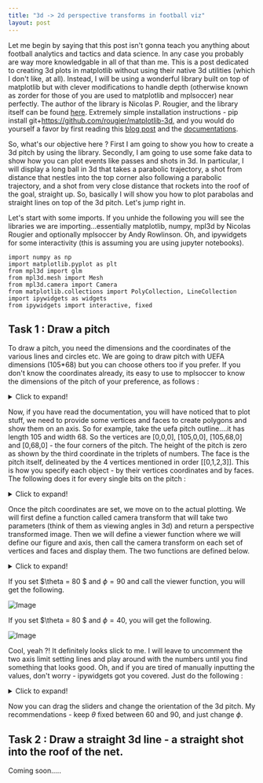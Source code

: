 ```yaml
---
title: "3d -> 2d perspective transforms in football viz"
layout: post
---
```


Let me begin by saying that this post isn't gonna teach you anything about football analytics and tactics and data science. In any case you probably are way more knowledgable in all of that than me. This is a post dedicated to creating 3d plots in matplotlib without using their native 3d utilities (which I don't like, at all). Instead, I will be using a wonderful library built on top of matplotlib but with clever modifications to handle depth (otherwise known as zorder for those of you are used to matplotlib and mplsoccer) near perfectly. The author of the library is Nicolas P. Rougier, and the library itself can be found [here](https://github.com/rougier/matplotlib-3d). Extremely simple installation instructions - pip install git+https://github.com/rougier/matplotlib-3d, and you would do yourself a favor by first reading this [blog post](https://matplotlib.org/matplotblog/posts/custom-3d-engine/) and the [documentations](https://github.com/rougier/matplotlib-3d/blob/master/doc/README.md).

So, what's our objective here ? First I am going to show you how to create a 3d pitch by using the library. Secondly, I am going to use some fake data to show how you can plot events like passes and shots in 3d. In particular, I will display a long ball in 3d that takes a parabolic trajectory, a shot from distance that nestles into the top corner also following a parabolic trajectory, and a shot from very close distance that rockets into the roof of the goal, straight up. So, basically I will show you how to plot parabolas and straight lines on top of the 3d pitch. Let's jump right in.

Let's start with some imports. If you unhide the following you will see the libraries we are importing...essentially matplotlib, numpy, mpl3d by Nicolas Rougier and optionally mplsoccer by Andy Rowlinson. Oh, and ipywidgets for some interactivity (this is assuming you are using jupyter notebooks).

```tsql
import numpy as np
import matplotlib.pyplot as plt
from mpl3d import glm
from mpl3d.mesh import Mesh
from mpl3d.camera import Camera
from matplotlib.collections import PolyCollection, LineCollection
import ipywidgets as widgets
from ipywidgets import interactive, fixed
```


## Task 1 : Draw a pitch

To draw a pitch, you need the dimensions and the coordinates of the various lines and circles etc. We are going to draw pitch with UEFA dimensions (105*68) but you can choose others too if you prefer. If you don't know the coordinates already, its easy to use to mplsoccer to know the dimensions of the pitch of your preference, as follows : 

<details>
    <summary>Click to expand!</summary>

```tsql
pitch = Pitch(pitch_type = 'uefa')
pitch.dim
```
</details>

Now, if you have read the documentation, you will have noticed that to plot stuff, we need to provide some vertices and faces to create polygons and show them on an axis. So for example, take the uefa pitch outline....it has length 105 and width 68. So the vertices are [0,0,0], [105,0,0], [105,68,0] and [0,68,0] - the four corners of the pitch. The height of the pitch is zero as shown by the third coordinate in the triplets of numbers. The face is the pitch itself, delineated by the 4 vertices mentioned in order [[0,1,2,3]]. This is how you specify each object - by their vertices coordinates and by faces. The following does it for every single bits on the pitch : 

<details>
    <summary>Click to expand!</summary>

```tsql
pitch_outline = np.array(
    [
        [0.0, 0.0, 0.0],
        [105.0, 0.0, 0.0],
        [105.0, 68.0, 0.0],
        [0.0, 68.0, 0.0],
    ]
)
f_pitch_outline = [[0, 1, 2, 3]]

right_penalty_box = np.array(
    [
        [88.5, 13.84, 0.0],
        [105.0, 13.84, 0.0],
        [105.0, 54.16, 0.0],
        [88.5, 54.16, 0.0],
    ]
)

f_right_penalty_box = [[0, 1, 2, 3]]

left_penalty_box = np.array(
    [
        [0.5, 13.84, 0.0],
        [16.5, 13.84, 0.0],
        [16.5, 54.16, 0.0],
        [0.0, 54.16, 0.0],
    ]
)

f_left_penalty_box = [[0, 1, 2, 3]]

right_6yd_box = np.array(
    [
        [99.5, 24.84, 0.0],
        [105.0, 24.84, 0.0],
        [105.0, 43.16, 0.0],
        [99.5, 43.16, 0.0],
    ]
)

f_right_6yd_box = [[0, 1, 2, 3]]

left_6yd_box = np.array(
    [
        [0, 24.84, 0.0],
        [5.5, 24.84, 0.0],
        [5.5, 43.16, 0.0],
        [0, 43.16, 0.0],
    ]
)

f_left_6yd_box = [[0, 1, 2, 3]]

centerline = np.array([[52.5, 0.0, 0.0], [52.5, 68, 0.0]])
f_centerline = [[0, 1]]

two_pi_angles = np.linspace(0, 2.0 * np.pi, 100)
centercircle = np.array(
    [52.5 + 9.15 * np.cos(two_pi_angles), 34 + 9.15 * np.sin(two_pi_angles), np.zeros(100)]
).transpose()
f_centercircle = [[i for i in range(len(centercircle))]]

def int_angles(radius, h, k, line_y):
    x1 = h + np.sqrt(radius**2 - (line_y - k) ** 2)
    x2 = h - np.sqrt(radius**2 - (line_y - k) ** 2)
    theta1 = np.arccos((x1 - h) / radius)
    theta2 = np.pi - theta1
    return theta1, theta2


theta1, theta2 = int_angles(9.15, 34, 94, 88.5)
lin1 = np.linspace(np.pi / 2 + theta1, np.pi / 2 + theta2, 200)
lin2 = np.linspace(-np.pi/2+theta1,-np.pi/2+theta2,200)
right_arc = np.array(
    [94 + 9.15 * np.cos(lin1), 34 + 9.15 * np.sin(lin1), np.zeros(200)]
).transpose()

f_right_arc = [[i for i in range(len(right_arc))]]

left_arc = np.array(
    [11 + 9.15 * np.cos(lin2), 34 + 9.15 * np.sin(lin2), np.zeros(200)]
).transpose()

f_left_arc = [[i for i in range(len(left_arc))]]


right_goal = np.array(
    [
        [105, 30.34, 0.0],
        [105, 30.34, 2.4],
        [105, 37.66, 2.4],
        [105, 37.66, 0],
        [107, 30.34, 0.0],
        [107, 30.34, 2.4],
        [107, 37.66, 2.4],
        [107, 37.66, 0],
    ]
)

f_right_goal = [[4, 5, 6, 7], [0, 1, 5, 4], [2, 6, 7, 3], [1, 2, 6, 5]]

left_goal = np.array(
    [
        [0, 30.34, 0.0],
        [0, 30.34, 2.4],
        [0, 37.66, 2.4],
        [0, 37.66, 0],
        [-2, 30.34, 0.0],
        [-2, 30.34, 2.4],
        [-2, 37.66, 2.4],
        [-2, 37.66, 0],
    ]
)

f_left_goal = [[4, 5, 6, 7], [0, 1, 5, 4], [2, 6, 7, 3], [1, 2, 6, 5]]

```
</details>

Once the pitch coordinates are set, we move on to the actual plotting. We will first define a function called camera transform that will take two parameters (think of them as viewing angles in 3d) and return a perspective transformed image. Then we will define a viewer function where we will define our figure and axis, then call the camera transform on each set of vertices and faces and display them. The two functions are defined below.  

<details>
    <summary>Click to expand!</summary>

```tsql

def camera_transform(params, vertices, faces, indx, ax, fc, ec):
    vertices[:, 0] = (vertices[:, 0] - 52.5) / 52.5
    vertices[:, 1] = (vertices[:, 1] - 34) / 52.5
    vertices[:, 2] = (vertices[:, 2] - 2.5 / 2) / 52.5
    camera = Camera("perspective", params[0], params[1], scale=0.8)
    vertices = glm.transform(vertices, camera.transform)

    faces = np.array([vertices[face] for face in faces])
    index = np.argsort(-np.mean(faces[..., 2].squeeze(), axis=-1))
    vertices = faces[index][..., :2]

    collection = PolyCollection(vertices, facecolor=fc, edgecolor=ec)
    ax.add_collection(collection)

#     ax.set_ylim(-0.4, 0.3)
#     ax.set_xlim(-1.5, 1.5)
    return ax

def viewer(theta, phi):
    fig = plt.figure(figsize=(12, 12))
    ax = fig.add_axes([0, 0, 1, 1], xlim=[-1, 1], ylim=[-1, 1], aspect=1)
    ax.axis("off")
    ax.set_title("Plotting 3d Pitch", color="w", fontsize=20)
    fig.set_facecolor("k")
    ax.set_facecolor("k")

    camera_transform(
        params=[theta, phi],
        vertices=pitch_outline.copy(),
        faces=f_pitch_outline.copy(),
        indx=1,
        ax=ax,
        fc="grey",
        ec="w",
    )
    camera_transform(
        params=[theta, phi],
        vertices=right_penalty_box.copy(),
        faces=f_right_penalty_box.copy(),
        indx=1,
        ax=ax,
        fc="grey",
        ec="w",
    )
    camera_transform(
        params=[theta, phi],
        vertices=left_penalty_box.copy(),
        faces=f_left_penalty_box.copy(),
        indx=1,
        ax=ax,
        fc="grey",
        ec="w",
    )
    camera_transform(
        params=[theta, phi],
        vertices=right_6yd_box.copy(),
        faces=f_right_6yd_box.copy(),
        indx=1,
        ax=ax,
        fc="grey",
        ec="w",
    )
    camera_transform(
        params=[theta, phi],
        vertices=left_6yd_box.copy(),
        faces=f_left_6yd_box.copy(),
        indx=1,
        ax=ax,
        fc="grey",
        ec="w",
    )
    camera_transform(
        params=[theta, phi],
        vertices=centerline.copy(),
        faces=f_centerline.copy(),
        indx=1,
        ax=ax,
        fc="grey",
        ec="w",
    )
    camera_transform(
        params=[theta, phi],
        vertices=centercircle.copy(),
        faces=f_centercircle.copy(),
        indx=1,
        ax=ax,
        fc="none",
        ec="w",
    )
    camera_transform(
        params=[theta, phi],
        vertices=right_arc.copy(),
        faces=f_right_arc.copy(),
        indx=1,
        ax=ax,
        fc="none",
        ec="w",
    )
    camera_transform(
        params=[theta, phi],
        vertices=left_arc.copy(),
        faces=f_left_arc.copy(),
        indx=1,
        ax=ax,
        fc="none",
        ec="w",
    )
    camera_transform(
        params=[theta, phi],
        vertices=right_goal.copy(),
        faces=f_right_goal.copy(),
        indx=1,
        ax=ax,
        fc="none",
        ec="w",
    )
    camera_transform(
        params=[theta, phi],
        vertices=left_goal.copy(),
        faces=f_left_goal.copy(),
        indx=1,
        ax=ax,
        fc="none",
        ec="w",
    )


plt.show()

```
</details>

If you set $\theta = 80 $ and $\phi = 90$ and call the viewer function,  you will get the following. 

![Image](https://bosemessi.github.io/images/pitch1.png)

If you set $\theta = 80 $ and $\phi = 40$, you will get the following.

![Image](https://bosemessi.github.io/images/pitch2.png)

Cool, yeah ?! It definitely looks slick to me. I will leave to uncomment the two axis limit setting lines and play around with the numbers until you find something that looks good. Oh, and if you are tired of manually inputting the values, don't worry - ipywidgets got you covered. Just do the following : 

<details>
    <summary>Click to expand!</summary>

```tsql
phi_vals = widgets.FloatSlider(
    value=10,
    min=0,
    max=360.0,
    step=10,
    description="Phi:",
    disabled=False,
    continuous_update=False,
    orientation="horizontal",
    readout=True,
    readout_format=".1f",
)

theta_vals = widgets.FloatSlider(
    value=80,
    min=0,
    max=180.0,
    step=10,
    description="Theta:",
    disabled=False,
    continuous_update=False,
    orientation="horizontal",
    readout=True,
    readout_format=".1f",
)

interactive(viewer, theta=theta_vals, phi=phi_vals)

```
</details>

Now you can drag the sliders and change the orientation of the 3d pitch. My recommendations - keep $\theta$ fixed between 60 and 90, and just change $\phi$.


## Task 2 : Draw a straight 3d line  - a straight shot into the roof of the net. 

Coming soon.....
